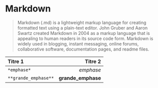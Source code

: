 # Markdown #

> Markdown (.md) is a lightweight markup language for creating formatted text using a plain-text editor. John Gruber and
Aaron Swartz created Markdown in 2004 as a markup language that is appealing to human readers in its source code form.
Markdown is widely used in blogging, instant messaging, online forums, collaborative software, documentation pages, and readme files.

| Titre 1                              |                              Titre 2 |
| :----------------------------------- | -----------------------------------: |
| `*emphase*`                          |                        *emphase*     |
| `**grande_emphase**`                 |                   **grande_emphase** |     



